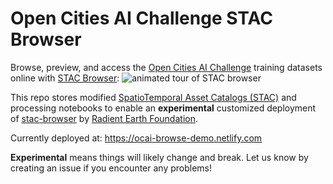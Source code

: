 # Open Cities AI Challenge STAC Browser 
Browse, preview, and access the [Open Cities AI Challenge](https://www.drivendata.org/competitions/60/building-segmentation-disaster-resilience/)  training datasets online with [STAC Browser](https://github.com/radiantearth/stac-browser):
![animated tour of STAC browser](https://www.dropbox.com/s/37yv6bosr6hyxwe/stacbrowser_animated.gif?dl=1)

This repo stores modified [SpatioTemporal Asset Catalogs (STAC)](https://stacspec.org) and processing notebooks to enable an **experimental** customized deployment of [stac-browser](https://github.com/radiantearth/stac-browser) by [Radient Earth Foundation](https://www.radiant.earth/).

Currently deployed at: https://ocai-browse-demo.netlify.com

**Experimental** means things will likely change and break. Let us know by creating an issue if you encounter any problems!